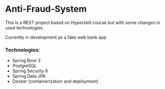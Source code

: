 # Anti-Fraud-System

This is a REST project based on Hyperskill course but with some changes in used technologies.

Currently in development as a fake web bank app  

### Technologies:

- Spring Boot 3
- PostgreSQL
- Spring Security 6
- Spring Data JPA
- Docker (containerization and deployment) 
